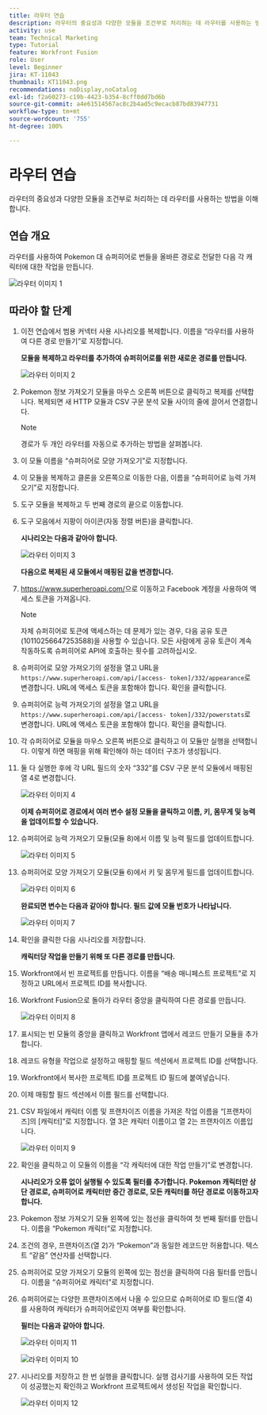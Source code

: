 ```yaml
---
title: 라우터 연습
description: 라우터의 중요성과 다양한 모듈을 조건부로 처리하는 데 라우터를 사용하는 방법을 이해합니다.
activity: use
team: Technical Marketing
type: Tutorial
feature: Workfront Fusion
role: User
level: Beginner
jira: KT-11043
thumbnail: KT11043.png
recommendations: noDisplay,noCatalog
exl-id: f2a60273-c19b-4423-b354-8cff0dd7bd6b
source-git-commit: a4e61514567ac8c2b4ad5c9ecacb87bd83947731
workflow-type: tm+mt
source-wordcount: '755'
ht-degree: 100%

---
```


# 라우터 연습

라우터의 중요성과 다양한 모듈을 조건부로 처리하는 데 라우터를 사용하는 방법을 이해합니다.

## 연습 개요

라우터를 사용하여 Pokemon 대 슈퍼히어로 번들을 올바른 경로로 전달한 다음 각 캐릭터에 대한 작업을 만듭니다.

![라우터 이미지 1](../12-exercises/assets/routers-walkthrough-1.png)

## 따라야 할 단계

1. 이전 연습에서 범용 커넥터 사용 시나리오를 복제합니다. 이름을 “라우터를 사용하여 다른 경로 만들기”로 지정합니다.

   **모듈을 복제하고 라우터를 추가하여 슈퍼히어로를 위한 새로운 경로를 만듭니다.**

   ![라우터 이미지 2](../12-exercises/assets/routers-walkthrough-2.png)

1. Pokemon 정보 가져오기 모듈을 마우스 오른쪽 버튼으로 클릭하고 복제를 선택합니다. 복제되면 새 HTTP 모듈과 CSV 구문 분석 모듈 사이의 줄에 끌어서 연결합니다.

   >[!NOTE]
   >
   > 경로가 두 개인 라우터를 자동으로 추가하는 방법을 살펴봅니다.

1. 이 모듈 이름을 “슈퍼히어로 모양 가져오기”로 지정합니다.
1. 이 모듈을 복제하고 클론을 오른쪽으로 이동한 다음, 이름을 “슈퍼히어로 능력 가져오기”로 지정합니다.
1. 도구 모듈을 복제하고 두 번째 경로의 끝으로 이동합니다.
1. 도구 모음에서 지팡이 아이콘(자동 정렬 버튼)을 클릭합니다.

   **시나리오는 다음과 같아야 합니다.**

   ![라우터 이미지 3](../12-exercises/assets/routers-walkthrough-3.png)

   **다음으로 복제된 새 모듈에서 매핑된 값을 변경합니다.**

1. <https://www.superheroapi.com/>으로 이동하고 Facebook 계정을 사용하여 액세스 토큰을 가져옵니다.

   >[!NOTE]
   >
   >자체 슈퍼히어로 토큰에 액세스하는 데 문제가 있는 경우, 다음 공유 토큰(10110256647253588)을 사용할 수 있습니다. 모든 사람에게 공유 토큰이 계속 작동하도록 슈퍼히어로 API에 호출하는 횟수를 고려하십시오.

1. 슈퍼히어로 모양 가져오기의 설정을 열고 URL을 `https://www.superheroapi.com/api/[access- token]/332/appearance`로 변경합니다. URL에 액세스 토큰을 포함해야 합니다. 확인을 클릭합니다.
1. 슈퍼히어로 능력 가져오기의 설정을 열고 URL을 `https://www.superheroapi.com/api/[access- token]/332/powerstats`로 변경합니다. URL에 액세스 토큰을 포함해야 합니다. 확인을 클릭합니다.
1. 각 슈퍼히어로 모듈을 마우스 오른쪽 버튼으로 클릭하고 이 모듈만 실행을 선택합니다. 이렇게 하면 매핑을 위해 확인해야 하는 데이터 구조가 생성됩니다.
1. 둘 다 실행한 후에 각 URL 필드의 숫자 “332”를 CSV 구문 분석 모듈에서 매핑된 열 4로 변경합니다.

   ![라우터 이미지 4](../12-exercises/assets/routers-walkthrough-4.png)

   **이제 슈퍼히어로 경로에서 여러 변수 설정 모듈을 클릭하고 이름, 키, 몸무게 및 능력을 업데이트할 수 있습니다.**

1. 슈퍼히어로 능력 가져오기 모듈(모듈 8)에서 이름 및 능력 필드를 업데이트합니다.

   ![라우터 이미지 5](../12-exercises/assets/routers-walkthrough-5.png)

1. 슈퍼히어로 모양 가져오기 모듈(모듈 6)에서 키 및 몸무게 필드를 업데이트합니다.

   ![라우터 이미지 6](../12-exercises/assets/routers-walkthrough-6.png)

   **완료되면 변수는 다음과 같아야 합니다. 필드 값에 모듈 번호가 나타납니다.**

   ![라우터 이미지 7](../12-exercises/assets/routers-walkthrough-7.png)

1. 확인을 클릭한 다음 시나리오를 저장합니다.

   **캐릭터당 작업을 만들기 위해 또 다른 경로를 만듭니다.**

1. Workfront에서 빈 프로젝트를 만듭니다. 이름을 “배송 매니페스트 프로젝트”로 지정하고 URL에서 프로젝트 ID를 복사합니다.
1. Workfront Fusion으로 돌아가 라우터 중앙을 클릭하여 다른 경로를 만듭니다.

   ![라우터 이미지 8](../12-exercises/assets/routers-walkthrough-8.png)

1. 표시되는 빈 모듈의 중앙을 클릭하고 Workfront 앱에서 레코드 만들기 모듈을 추가합니다.
1. 레코드 유형을 작업으로 설정하고 매핑할 필드 섹션에서 프로젝트 ID를 선택합니다.
1. Workfront에서 복사한 프로젝트 ID를 프로젝트 ID 필드에 붙여넣습니다.
1. 이제 매핑할 필드 섹션에서 이름 필드를 선택합니다.
1. CSV 파일에서 캐릭터 이름 및 프랜차이즈 이름을 가져온 작업 이름을 “[프랜차이즈]의 [캐릭터]”로 지정합니다. 열 3은 캐릭터 이름이고 열 2는 프랜차이즈 이름입니다.

   ![라우터 이미지 9](../12-exercises/assets/routers-walkthrough-9.png)

1. 확인을 클릭하고 이 모듈의 이름을 “각 캐릭터에 대한 작업 만들기”로 변경합니다.

   **시나리오가 오류 없이 실행될 수 있도록 필터를 추가합니다. Pokemon 캐릭터만 상단 경로로, 슈퍼히어로 캐릭터만 중간 경로로, 모든 캐릭터를 하단 경로로 이동하고자 합니다.**

1. Pokemon 정보 가져오기 모듈 왼쪽에 있는 점선을 클릭하여 첫 번째 필터를 만듭니다. 이름을 “Pokemon 캐릭터”로 지정합니다.
1. 조건의 경우, 프랜차이즈(열 2)가 “Pokemon”과 동일한 레코드만 허용합니다. 텍스트 “같음” 연산자를 선택합니다.
1. 슈퍼히어로 모양 가져오기 모듈의 왼쪽에 있는 점선을 클릭하여 다음 필터를 만듭니다. 이름을 “슈퍼히어로 캐릭터”로 지정합니다.
1. 슈퍼히어로는 다양한 프랜차이즈에서 나올 수 있으므로 슈퍼히어로 ID 필드(열 4)를 사용하여 캐릭터가 슈퍼히어로인지 여부를 확인합니다.

   **필터는 다음과 같아야 합니다.**

   ![라우터 이미지 11](../12-exercises/assets/routers-walkthrough-11.png)

   ![라우터 이미지 10](../12-exercises/assets/routers-walkthrough-10.png)

1. 시나리오를 저장하고 한 번 실행을 클릭합니다. 실행 검사기를 사용하여 모든 작업이 성공했는지 확인하고 Workfront 프로젝트에서 생성된 작업을 확인합니다.

   ![라우터 이미지 12](../12-exercises/assets/routers-walkthrough-12.png)
